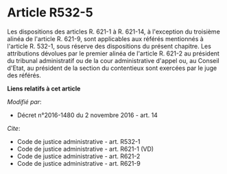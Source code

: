 # Article R532-5

Les dispositions des articles R. 621-1 à R. 621-14, à l'exception du troisième alinéa de l'article R. 621-9, sont applicables
aux référés mentionnés à l'article R. 532-1, sous réserve des dispositions du présent chapitre. Les attributions dévolues par
le premier alinéa de l'article R. 621-2 au président du tribunal administratif ou de la cour administrative d'appel ou, au
Conseil d'Etat, au président de la section du contentieux sont exercées par le juge des référés.

**Liens relatifs à cet article**

_Modifié par_:

  - Décret n°2016-1480 du 2 novembre 2016 - art. 14

_Cite_:

  - Code de justice administrative - art. R532-1
  - Code de justice administrative - art. R621-1 (VD)
  - Code de justice administrative - art. R621-2
  - Code de justice administrative - art. R621-9
